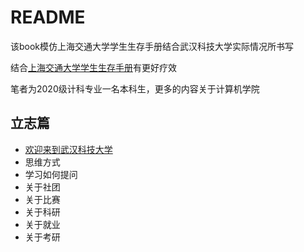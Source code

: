 # README

该book模仿上海交通大学学生生存手册结合武汉科技大学实际情况所书写

结合[上海交通大学学生生存手册](https://survivesjtu.gitbook.io/survivesjtumanual)有更好疗效

笔者为2020级计科专业一名本科生，更多的内容关于计算机学院



## 立志篇

* [欢迎来到武汉科技大学](li-zhi-pian/huan-ying-lai-dao-wu-han-ke-ji-da-xue.md)
* 思维方式
* 学习如何提问
* 关于社团
* 关于比赛
* 关于科研
* 关于就业
* 关于考研



####

